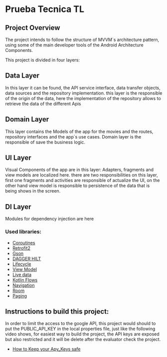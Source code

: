 # Prueba Tecnica TL

## Project Overview
The project intends to follow the structure of MVVM´s architecture pattern, using some of the main developer tools of the Android Architecture Components.

This project is divided in four layers:

## Data Layer
In this layer it can be found, the API service interface, data transfer objects, data sources and the repository implementation.
this layer is the responsible of the origin of the data, here the implementation of the repository allows to retrieve the data of the different Apis

## Domain Layer
This layer contains the Models of the app for the movies and the routes, repository interfaces and the app´s use cases. 
Domain layer is the responsible of save the business logic. 

## UI Layer
Visual Components of the app are in this layer: Adapters, fragments and view models are localized here.
there are two responsibilities on this layer, first one fragments and activities are responsible of actualize the UI, on the other hand view model is responsible to persistence of the data that is being shows in the screen.

## DI Layer
Modules for dependency injection are here

### Used libraries: ###

- [Coroutines](https://developer.android.com/topic/libraries/architecture/coroutines?hl=es-419)
- [Retrofit2](https://github.com/square/retrofit)
- [Gson](https://github.com/google/gson)
- [DAGGER HILT](https://developer.android.com/training/dependency-injection/hilt-android?hl=es-419)
- [Lifecycle](https://developer.android.com/topic/libraries/architecture/lifecycle)
- [View Model](https://developer.android.com/topic/libraries/architecture/viewmodel)
- [Live data](https://developer.android.com/topic/libraries/architecture/livedata.html)
- [Kotlin Flows](https://developer.android.com/kotlin/flow)
- [Navigation](https://developer.android.com/guide/navigation)
- [Room](https://developer.android.com/jetpack/androidx/releases/room)
- [Paging](https://developer.android.com/topic/libraries/architecture/paging/v3-overview)

## Instructions to build this project:

In order to limit the access to the google API, this project would should to put the PUBLIC_API_KEY in the local properties file, just like the following video shows, 
for easiest way to build the project, the API keys are exposed but also restricted and it will be delete after the evaluator check the project.

- [How to Keep your Apy_Keys safe](https://www.youtube.com/watch?v=X8lYNW_Or2o)